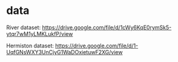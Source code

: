 # data

River dataset: https://drive.google.com/file/d/1cWy6KqE0rymSk5-ytqr7wM1yLMKLukfP/view

Hermiston dataset: https://drive.google.com/file/d/1-UqfGNsWXY3UnCjyG1WaDOxietuwF2XG/view
